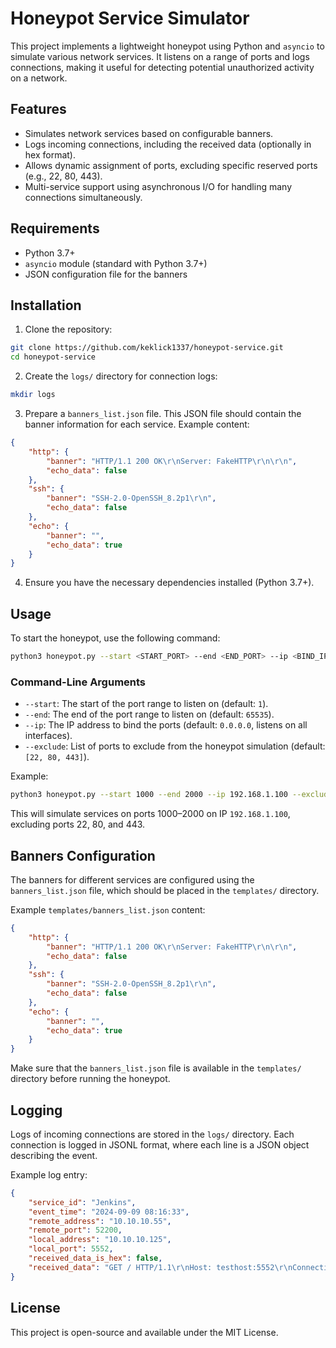 # Honeypot Service Simulator

This project implements a lightweight honeypot using Python and `asyncio` to simulate various network services. It listens on a range of ports and logs connections, making it useful for detecting potential unauthorized activity on a network.

## Features

- Simulates network services based on configurable banners.
- Logs incoming connections, including the received data (optionally in hex format).
- Allows dynamic assignment of ports, excluding specific reserved ports (e.g., 22, 80, 443).
- Multi-service support using asynchronous I/O for handling many connections simultaneously.

## Requirements

- Python 3.7+
- `asyncio` module (standard with Python 3.7+)
- JSON configuration file for the banners

## Installation

1. Clone the repository:
```bash
git clone https://github.com/keklick1337/honeypot-service.git
cd honeypot-service
```

2. Create the `logs/` directory for connection logs:
```bash
mkdir logs
```

3. Prepare a `banners_list.json` file. This JSON file should contain the banner information for each service. Example content:
```json
{
    "http": {
        "banner": "HTTP/1.1 200 OK\r\nServer: FakeHTTP\r\n\r\n",
        "echo_data": false
    },
    "ssh": {
        "banner": "SSH-2.0-OpenSSH_8.2p1\r\n",
        "echo_data": false
    },
    "echo": {
        "banner": "",
        "echo_data": true
    }
}
```

4. Ensure you have the necessary dependencies installed (Python 3.7+).

## Usage

To start the honeypot, use the following command:

```bash
python3 honeypot.py --start <START_PORT> --end <END_PORT> --ip <BIND_IP> [--exclude <PORTS_TO_EXCLUDE>]
```

### Command-Line Arguments

- `--start`: The start of the port range to listen on (default: `1`).
- `--end`: The end of the port range to listen on (default: `65535`).
- `--ip`: The IP address to bind the ports (default: `0.0.0.0`, listens on all interfaces).
- `--exclude`: List of ports to exclude from the honeypot simulation (default: `[22, 80, 443]`).

Example:

```bash
python3 honeypot.py --start 1000 --end 2000 --ip 192.168.1.100 --exclude 22 80 443
```

This will simulate services on ports 1000–2000 on IP `192.168.1.100`, excluding ports 22, 80, and 443.

## Banners Configuration

The banners for different services are configured using the `banners_list.json` file, which should be placed in the `templates/` directory.

Example `templates/banners_list.json` content:

```json
{
    "http": {
        "banner": "HTTP/1.1 200 OK\r\nServer: FakeHTTP\r\n\r\n",
        "echo_data": false
    },
    "ssh": {
        "banner": "SSH-2.0-OpenSSH_8.2p1\r\n",
        "echo_data": false
    },
    "echo": {
        "banner": "",
        "echo_data": true
    }
}
```

Make sure that the `banners_list.json` file is available in the `templates/` directory before running the honeypot.

## Logging

Logs of incoming connections are stored in the `logs/` directory. Each connection is logged in JSONL format, where each line is a JSON object describing the event.

Example log entry:

```json
{
    "service_id": "Jenkins",
    "event_time": "2024-09-09 08:16:33",
    "remote_address": "10.10.10.55",
    "remote_port": 52200,
    "local_address": "10.10.10.125",
    "local_port": 5552,
    "received_data_is_hex": false,
    "received_data": "GET / HTTP/1.1\r\nHost: testhost:5552\r\nConnection: keep-alive\r\nsec-ch-ua: \"Chromium\";v=\"128\", \"Not;A=Brand\";v=\"24\", \"Google Chrome\";v=\"128\"\r\nsec-ch-ua-mobile: ?0\r\nsec-ch-ua-platform: \"macOS\"\r\nUpgrade-Insecure-Requests: 1\r\nUser-Agent: Mozilla/5.0 (Macintosh; Intel Mac OS X 10_15_7)\r\nAccept: text/html,application/xhtml+xml,application/xml;q=0.9,image/avif,image/webp,image/apng,*/*;q=0.8,application/signed-exchange;v=b3;q=0.7\r\nSec-Fetch-Site: none\r\nSec-Fetch-Mode: navigate\r\nSec-Fetch-User: ?1\r\nSec-Fetch-Dest: document\r\nAccept-Encoding: gzip, deflate, br, zstd\r\nAccept-Language: en-US\r\n\r\n"
}
```

## License

This project is open-source and available under the MIT License.